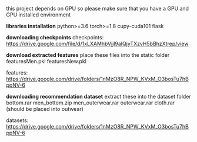 this project depends on GPU so please make sure that you have a GPU and GPU installed environment 

**libraries installation**
python>=3.6
torch>=1.8
cupy-cuda101
flask

**downloading checkpoints**
checkpoints: https://drive.google.com/file/d/1xLXAMhbVjjl9aIQjyTXzvH5bBhzXtrep/view


**download extracted features**
place these files into the static folder
featuresMen.pkl
featuresNew.pkl

features: https://drive.google.com/drive/folders/1nMzO8R_NPW_KVxM_O3bosTu7hBppNV-6


**downloading recommendation dataset**
extract these into the dataset folder
bottom.rar
men_bottom.zip
men_outerwear.rar
outerwear.rar
cloth.rar (should be placed into outwear)

datasets: https://drive.google.com/drive/folders/1nMzO8R_NPW_KVxM_O3bosTu7hBppNV-6
